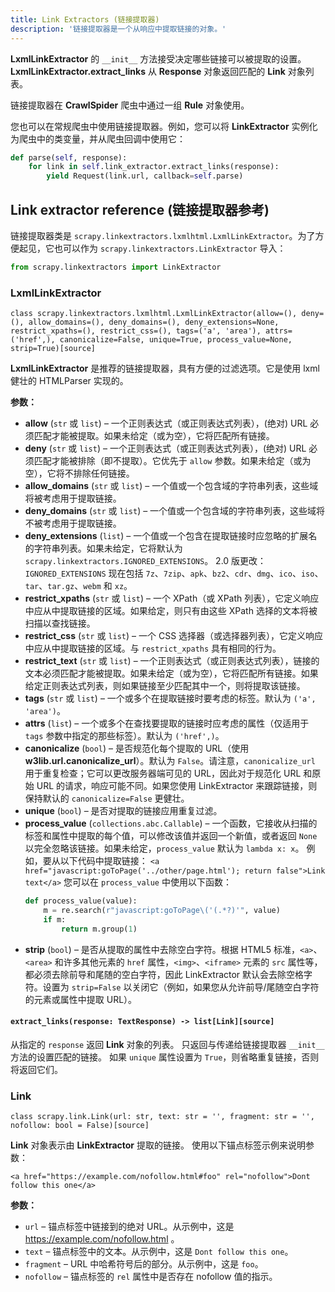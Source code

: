 ```yaml
---
title: Link Extractors (链接提取器)
description: '链接提取器是一个从响应中提取链接的对象。'
---
```


**LxmlLinkExtractor** 的 `__init__` 方法接受决定哪些链接可以被提取的设置。**LxmlLinkExtractor.extract_links** 从 **Response** 对象返回匹配的 **Link** 对象列表。

链接提取器在 **CrawlSpider** 爬虫中通过一组 **Rule** 对象使用。

您也可以在常规爬虫中使用链接提取器。例如，您可以将 **LinkExtractor** 实例化为爬虫中的类变量，并从爬虫回调中使用它：

```python
def parse(self, response):
    for link in self.link_extractor.extract_links(response):
        yield Request(link.url, callback=self.parse)
```

## Link extractor reference (链接提取器参考)

链接提取器类是 `scrapy.linkextractors.lxmlhtml.LxmlLinkExtractor`。为了方便起见，它也可以作为 `scrapy.linkextractors.LinkExtractor` 导入：

```python
from scrapy.linkextractors import LinkExtractor
```

### LxmlLinkExtractor

`class scrapy.linkextractors.lxmlhtml.LxmlLinkExtractor(allow=(), deny=(), allow_domains=(), deny_domains=(), deny_extensions=None, restrict_xpaths=(), restrict_css=(), tags=('a', 'area'), attrs=('href',), canonicalize=False, unique=True, process_value=None, strip=True)[source]`

**LxmlLinkExtractor** 是推荐的链接提取器，具有方便的过滤选项。它是使用 lxml 健壮的 HTMLParser 实现的。

**参数：**

* **allow** (`str` 或 `list`) – 一个正则表达式（或正则表达式列表），(绝对) URL 必须匹配才能被提取。如果未给定（或为空），它将匹配所有链接。
* **deny** (`str` 或 `list`) – 一个正则表达式（或正则表达式列表），(绝对) URL 必须匹配才能被排除（即不提取）。它优先于 `allow` 参数。如果未给定（或为空），它将不排除任何链接。
* **allow\_domains** (`str` 或 `list`) – 一个值或一个包含域的字符串列表，这些域将被考虑用于提取链接。
* **deny\_domains** (`str` 或 `list`) – 一个值或一个包含域的字符串列表，这些域将不被考虑用于提取链接。
* **deny\_extensions** (`list`) –
  一个值或一个包含在提取链接时应忽略的扩展名的字符串列表。如果未给定，它将默认为 `scrapy.linkextractors.IGNORED_EXTENSIONS`。
  2.0 版更改：`IGNORED_EXTENSIONS` 现在包括 `7z`、`7zip`、`apk`、`bz2`、`cdr`、`dmg`、`ico`、`iso`、`tar`、`tar.gz`、`webm` 和 `xz`。
* **restrict\_xpaths** (`str` 或 `list`) – 一个 XPath（或 XPath 列表），它定义响应中应从中提取链接的区域。如果给定，则只有由这些 XPath 选择的文本将被扫描以查找链接。
* **restrict\_css** (`str` 或 `list`) – 一个 CSS 选择器（或选择器列表），它定义响应中应从中提取链接的区域。与 `restrict_xpaths` 具有相同的行为。
* **restrict\_text** (`str` 或 `list`) – 一个正则表达式（或正则表达式列表），链接的文本必须匹配才能被提取。如果未给定（或为空），它将匹配所有链接。如果给定正则表达式列表，则如果链接至少匹配其中一个，则将提取该链接。
* **tags** (`str` 或 `list`) – 一个或多个在提取链接时要考虑的标签。默认为 `('a', 'area')`。
* **attrs** (`list`) – 一个或多个在查找要提取的链接时应考虑的属性（仅适用于 `tags` 参数中指定的那些标签）。默认为 `('href',)`。
* **canonicalize** (`bool`) – 是否规范化每个提取的 URL（使用 **w3lib.url.canonicalize\_url**）。默认为 `False`。请注意，`canonicalize_url` 用于重复检查；它可以更改服务器端可见的 URL，因此对于规范化 URL 和原始 URL 的请求，响应可能不同。如果您使用 LinkExtractor 来跟踪链接，则保持默认的 `canonicalize=False` 更健壮。
* **unique** (`bool`) – 是否对提取的链接应用重复过滤。
* **process\_value** (`collections.abc.Callable`) –
  一个函数，它接收从扫描的标签和属性中提取的每个值，可以修改该值并返回一个新值，或者返回 `None` 以完全忽略该链接。如果未给定，`process_value` 默认为 `lambda x: x`。
  例如，要从以下代码中提取链接：
  `<a href="javascript:goToPage('../other/page.html'); return false">Link text</a>`
  您可以在 `process_value` 中使用以下函数：
  ```python
  def process_value(value):
      m = re.search(r"javascript:goToPage\('(.*?)'", value)
      if m:
          return m.group(1)
  ```
* **strip** (`bool`) – 是否从提取的属性中去除空白字符。根据 HTML5 标准，`<a>`、`<area>` 和许多其他元素的 `href` 属性，`<img>`、`<iframe>` 元素的 `src` 属性等，都必须去除前导和尾随的空白字符，因此 LinkExtractor 默认会去除空格字符。设置为 `strip=False` 以关闭它（例如，如果您从允许前导/尾随空白字符的元素或属性中提取 URL）。

#### `extract_links(response: TextResponse) -> list[Link][source]`

从指定的 `response` 返回 **Link** 对象的列表。
只返回与传递给链接提取器 `__init__` 方法的设置匹配的链接。
如果 `unique` 属性设置为 `True`，则省略重复链接，否则将返回它们。

### Link

`class scrapy.link.Link(url: str, text: str = '', fragment: str = '', nofollow: bool = False)[source]`

**Link** 对象表示由 **LinkExtractor** 提取的链接。
使用以下锚点标签示例来说明参数：

`<a href="https://example.com/nofollow.html#foo" rel="nofollow">Dont follow this one</a>`

**参数：**

* `url` – 锚点标签中链接到的绝对 URL。从示例中，这是 https://example.com/nofollow.html 。
* `text` – 锚点标签中的文本。从示例中，这是 `Dont follow this one`。
* `fragment` – URL 中哈希符号后的部分。从示例中，这是 `foo`。
* `nofollow` – 锚点标签的 `rel` 属性中是否存在 nofollow 值的指示。
